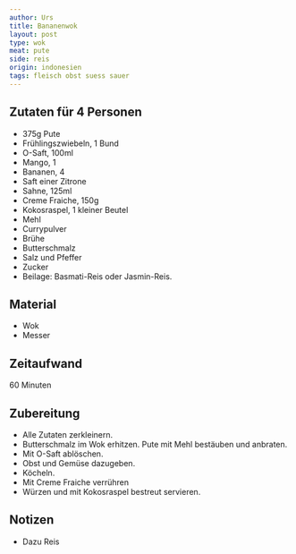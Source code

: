 ```yaml
---
author: Urs
title: Bananenwok
layout: post
type: wok
meat: pute
side: reis
origin: indonesien
tags: fleisch obst suess sauer
---
```

## Zutaten für 4 Personen
 * 375g Pute
 * Frühlingszwiebeln, 1 Bund
 * O-Saft, 100ml
 * Mango, 1
 * Bananen, 4
 * Saft einer Zitrone
 * Sahne, 125ml
 * Creme Fraiche, 150g
 * Kokosraspel, 1 kleiner Beutel
 * Mehl
 * Currypulver
 * Brühe
 * Butterschmalz
 * Salz und Pfeffer
 * Zucker
 * Beilage: Basmati-Reis oder Jasmin-Reis.

## Material
 * Wok
 * Messer

## Zeitaufwand
 60 Minuten

## Zubereitung
 * Alle Zutaten zerkleinern.
 * Butterschmalz im Wok erhitzen. Pute mit Mehl bestäuben und anbraten.
 * Mit O-Saft ablöschen.
 * Obst und Gemüse dazugeben.
 * Köcheln.
 * Mit Creme Fraiche verrühren
 * Würzen und mit Kokosraspel bestreut servieren.

## Notizen
 * Dazu Reis
